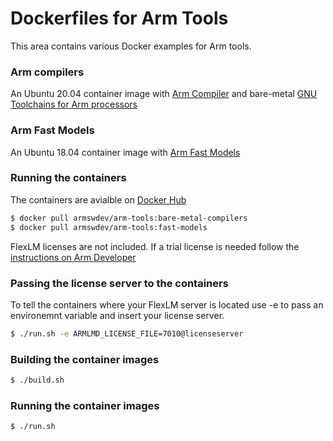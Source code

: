 # Dockerfiles for Arm Tools
This area contains various Docker examples for Arm tools. 

### Arm compilers
An Ubuntu 20.04 container image with [Arm Compiler](https://developer.arm.com/tools-and-software/embedded/arm-compiler) and bare-metal [GNU Toolchains for Arm processors](https://developer.arm.com/tools-and-software/open-source-software/developer-tools/gnu-toolchain)

### Arm Fast Models
An Ubuntu 18.04 container image with [Arm Fast Models](https://developer.arm.com/tools-and-software/simulation-models/fast-models)

### Running the containers
The containers are avialble on [Docker Hub](https://hub.docker.com/r/armswdev/arm-tools)
```bash
$ docker pull armswdev/arm-tools:bare-metal-compilers
$ docker pull armswdev/arm-tools:fast-models
```

FlexLM licenses are not included. If a trial license is needed follow the [instructions on Arm Developer](https://developer.arm.com/documentation/102441/latest/Generate-Fast-Models-product-license)

### Passing the license server to the containers

To tell the containers where your FlexLM server is located use -e to pass an environemnt variable and insert your license server. 
```bash
$ ./run.sh -e ARMLMD_LICENSE_FILE=7010@licenseserver
```

### Building the container images
```bash
$ ./build.sh
```

### Running the container images
```bash
$ ./run.sh
```

